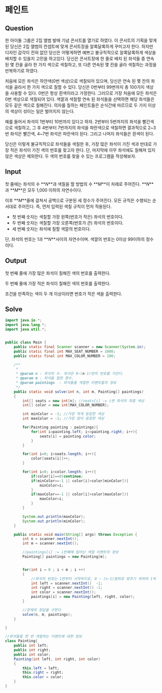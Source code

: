 # 페인트

## Question

한 아이돌 그룹은 2집 앨범 발매 기념 콘서트를 열기로 하였다. 이 콘서트의 기획을 맞게 된 당신은 2집 앨범의 컨셉트에 맞게 콘서트장을 알록달록하게 꾸미고자 한다. 하지만 디자인 감각이 전혀 없던 당신은 어떻게하면 예쁘고 불규칙적으로 알록달록하게 색상을 배치할 수 있을지 고민을 하고있다. 당신은 콘서트장에 한 줄로 배치 된 좌석들 중 연속된 몇 칸을 골라 한 가지 색으로 색칠하고, 또 다른 연속된 몇 칸을 골라 색칠하는 과정을 반복하기로 하였다.

처음에 모든 좌석은 하얀색(0번 색상)으로 색칠되어 있으며, 당신은 연속 된 몇 칸의 좌석을 골라서 한 가지 색으로 칠할 수 있다. 당신은 0번부터 99번까지 총 100가지 색상을 사용할 수 있다. 0번은 항상 흰색이라고 가정한다. 그러므로 가장 처음에 모든 좌석은 0번 색상으로 색칠되어 있다. 색깔과 색칠할 연속 된 좌석들을 선택하면 해당 좌석들은 모두 같은 색으로 칠해진다. 의자를 칠하는 페인트들은 순식간에 마르므로 두 가지 이상의 색상이 섞이는 일은 벌어지지 않는다.

예를 들어서 좌석이 1번부터 10번까지 있다고 하자. 2번부터 5번까지의 좌석을 빨간색으로 색칠하고, 그 후 4번부터 7번까지의 좌석을 파란색으로 색칠하면 결과적으로 2~3번 좌석은 빨간색, 4~7번 좌석은 파란색이 된다. 그리고 나머지 좌석들은 흰색이 된다.

당신은 이렇게 불규칙적으로 좌석들을 색칠한 후, 가장 많은 좌석이 가진 색과 반대로 가장 적은 좌석이 가진 색의 번호를 찾고자 한다. 단, 마지막에 아무 좌석에도 칠해져 있지 않은 색상은 제외한다. 두 색의 번호를 찾을 수 있는 프로그램을 작성해보자.

## Input

첫 줄에는 좌석의 수 **_N_**과 색칠을 할 방법의 수 **_M_**이 차례로 주어진다. **_N_**과 **_M_**은 모두 1,000 이하의 자연수이다.

이후 **_M_**줄에 걸쳐서 공백으로 구분된 세 정수가 주어진다. 모든 규칙은 수행되는 순서대로 주어진다. 즉, 먼저 입력된 색칠 규칙이 먼저 적용된다.

- 첫 번째 숫자는 색칠할 가장 왼쪽(번호가 작은) 좌석의 번호이다.
- 두 번째 숫자는 색칠할 가장 오른쪽(번호가 큰) 좌석의 번호이다.
- 세 번째 숫자는 좌석에 칠할 색깔의 번호이다.

단, 좌석의 번호는 1과 **_N_**사이의 자연수이며. 색깔의 번호는 0이상 99이하의 정수이다.

## Output

첫 번째 줄에 가장 많은 좌석이 칠해진 색의 번호를 출력한다.

두 번째 줄에 가장 적은 좌석이 칠해진 색의 번호를 출력한다.

조건을 만족하는 색이 두 개 이상이라면 번호가 작은 색을 출력한다.

## Solve

```java
import java.io.*;
import java.lang.*;
import java.util.*;


public class Main {
	public static final Scanner scanner = new Scanner(System.in);
	public static final int MAX_SEAT_NUMBER = 1000;
	public static final int MAX_COLOR_NUMBER = 100;

	/**
	 *
	 * @param n : 좌석의 수. 좌석은 0~(n-1)번의 번호를 가진다.
	 * @param m : 좌석을 칠한 횟수.
	 * @param paintings  : 좌석들을 색칠한 이벤트들의 정보
	 */
	public static void solve(int n, int m, Painting[] paintings)
	{
		int[] seats = new int[n]; //seats[i] := i번 좌석의 최종 색상
		int[] color = new int[MAX_COLOR_NUMBER];

		int minColor = -1; //가장 적게 등장한 색상
		int maxColor = -1; //가장 많이 등장한 색상

		for(Painting painting : paintings){
			for(int i=painting.left; i<=painting.right; i++){
				seats[i] = painting.color;
			}
		}

		for(int i=0; i<seats.length; i++){
			color[seats[i]]++;
		}

		for(int i=0; i<color.length; i++){
			if(color[i]==0)continue;
			if(minColor==-1 || color[i]<color[minColor]){
				minColor=i;
			}
			if(maxColor==-1 || color[i]>color[maxColor]){
				maxColor=i;
			}
		}

		System.out.println(maxColor);
		System.out.println(minColor);
	}

	public static void main(String[] args) throws Exception {
		int n = scanner.nextInt();
		int m = scanner.nextInt();

		//paintings[i] := i번째에 일어난 색칠 이벤트의 정보
		Painting[] paintings = new Painting[m];


		for(int i = 0 ; i < m ; i ++)
		{
			//좌석의 번호는 1번부터 시작하므로, 0 ~ (n-1)범위로 맞추기 위하여 1씩 빼준다
			int left = scanner.nextInt()  -1;
			int right = scanner.nextInt() -1;
			int color = scanner.nextInt();
			paintings[i] = new Painting(left, right, color);
		}

		//문제의 정답을 구한다
		solve(n, m, paintings);
	}

}

//좌석들을 한 번 색칠하는 이벤트에 대한 정보
class Painting{
	public int left;
	public int right;
	public int color;
	Painting(int left, int right, int color)
	{
		this.left = left;
		this.right = right;
		this.color = color;
	}
}
```
